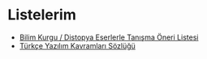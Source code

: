 # Listelerim

- [Bilim Kurgu / Distopya Eserlerle Tanışma Öneri Listesi](./20230626-bilim-kurgu-distopya-tanisma.md)
- [Türkçe Yazılım Kavramları Sözlüğü](./20230807-turkce-yazilim-kavramlari-sozlugu.md)
